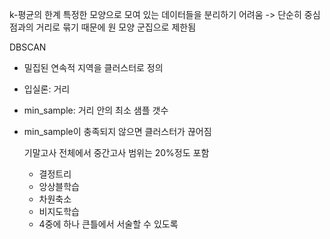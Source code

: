 k-평균의 한계
특정한 모양으로 모여 있는 데이터들을 분리하기 어려움 -> 단순히 중심점과의 거리로 묶기 때문에 원 모양 군집으로 제한됨

DBSCAN
- 밀집된 연속적 지역을 클러스터로 정의
- 입실론: 거리
- min_sample: 거리 안의 최소 샘플 갯수
- min_sample이 충족되지 않으면 클러스터가 끊어짐

  기말고사 전체에서 중간고사 범위는 20%정도 포함
  - 결정트리
  - 앙상블학습
  - 차원축소
  - 비지도학습
  - 4중에 하나 큰틀에서 서술할 수 있도록
